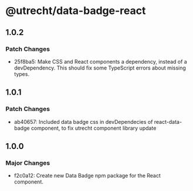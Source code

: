 # @utrecht/data-badge-react

## 1.0.2

### Patch Changes

- 25f8ba5: Make CSS and React components a dependency, instead of a devDependency. This should fix some TypeScript errors about missing types.

## 1.0.1

### Patch Changes

- ab40657: Included data badge css in devDependecies of react-data-badge component, to fix utrecht component library update

## 1.0.0

### Major Changes

- f2c0a12: Create new Data Badge npm package for the React component.
